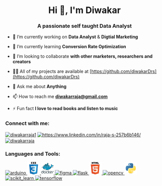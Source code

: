 <h1 align="center">Hi 👋, I'm Diwakar</h1>
<h3 align="center">A passionate self taught Data Analyst</h3>

- 🔭 I’m currently working on **Data Analyst** & **Digtial Marketing**

- 🌱 I’m currently learning **Conversion Rate Optimization**

- 👯 I’m looking to collaborate **with other marketers, researchers and creators**

- 👨‍💻 All of my projects are available at [https://github.com/diwakarDrs](https://github.com/diwakarDrs)

- 💬 Ask me about **Anything**

- 📫 How to reach me **diwakarraja@gmail.com**

- ⚡ Fun fact **I love to read books and listen to music**

<p align="left">
<h3 align="left">Connect with me:</h3>
<a href="https://twitter.com/diwakarraja1" target="blank"><img align="center" src="https://cdn.jsdelivr.net/npm/simple-icons@3.0.1/icons/twitter.svg" alt="diwakarraja1" height="30" width="40" /></a>
<a href="https://linkedin.com/in/https://www.linkedin.com/in/raja-s-257b6b146/" target="blank"><img align="center" src="https://cdn.jsdelivr.net/npm/simple-icons@3.0.1/icons/linkedin.svg" alt="https://www.linkedin.com/in/raja-s-257b6b146/" height="30" width="40" /></a>
<a href="https://www.hackerrank.com/diwakarraja" target="blank"><img align="center" src="https://cdn.jsdelivr.net/npm/simple-icons@3.0.1/icons/hackerrank.svg" alt="diwakarraja" height="30" width="40" /></a>
</p>

<h3 align="left">Languages and Tools:</h3>
<p align="left"> <a href="https://www.arduino.cc/" target="_blank"> <img src="https://cdn.worldvectorlogo.com/logos/arduino-1.svg" alt="arduino" width="40" height="40"/> </a> <a href="https://www.w3schools.com/css/" target="_blank"> <img src="https://raw.githubusercontent.com/devicons/devicon/master/icons/css3/css3-original-wordmark.svg" alt="css3" width="40" height="40"/> </a> <a href="https://www.docker.com/" target="_blank"> <img src="https://raw.githubusercontent.com/devicons/devicon/master/icons/docker/docker-original-wordmark.svg" alt="docker" width="40" height="40"/> </a> <a href="https://www.figma.com/" target="_blank"> <img src="https://www.vectorlogo.zone/logos/figma/figma-icon.svg" alt="figma" width="40" height="40"/> </a> <a href="https://flask.palletsprojects.com/" target="_blank"> <img src="https://www.vectorlogo.zone/logos/pocoo_flask/pocoo_flask-icon.svg" alt="flask" width="40" height="40"/> </a> <a href="https://www.w3.org/html/" target="_blank"> <img src="https://raw.githubusercontent.com/devicons/devicon/master/icons/html5/html5-original-wordmark.svg" alt="html5" width="40" height="40"/> </a> <a href="https://opencv.org/" target="_blank"> <img src="https://www.vectorlogo.zone/logos/opencv/opencv-icon.svg" alt="opencv" width="40" height="40"/> </a> <a href="https://www.python.org" target="_blank"> <img src="https://raw.githubusercontent.com/devicons/devicon/master/icons/python/python-original.svg" alt="python" width="40" height="40"/> </a> <a href="https://scikit-learn.org/" target="_blank"> <img src="https://upload.wikimedia.org/wikipedia/commons/0/05/Scikit_learn_logo_small.svg" alt="scikit_learn" width="40" height="40"/> </a> <a href="https://www.tensorflow.org" target="_blank"> <img src="https://www.vectorlogo.zone/logos/tensorflow/tensorflow-icon.svg" alt="tensorflow" width="40" height="40"/> </a> </p>

